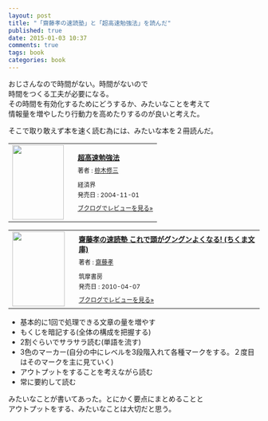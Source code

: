 ```yaml
---
layout: post
title: "「齋藤孝の速読塾」と「超高速勉強法」を読んだ"
published: true
date: 2015-01-03 10:37
comments: true
tags: book
categories: book
---
```


おじさんなので時間がない。時間がないので  
時間をつくる工夫が必要になる。  
その時間を有効化するためにどうするか、みたいなことを考えて  
情報量を増やしたり行動力を高めたりするのが良いと考えた。  

そこで取り敢えず本を速く読む為には、みたいな本を２冊読んだ。


<div class="booklog_html"><table><tr><td class="booklog_html_image"><a href="http://www.amazon.co.jp/%E8%B6%85%E9%AB%98%E9%80%9F%E5%8B%89%E5%BC%B7%E6%B3%95-%E6%A4%8B%E6%9C%A8%E4%BF%AE%E4%B8%89-ebook/dp/B00MUN15IQ%3FSubscriptionId%3D0AVSM5SVKRWTFMG7ZR82%26tag%3D13nightcrows-22%26linkCode%3Dxm2%26camp%3D2025%26creative%3D165953%26creativeASIN%3DB00MUN15IQ" target="_blank"><img src="http://ecx.images-amazon.com/images/I/51X5dD2wvLL._SL160_.jpg" width="103" height="150" style="border:0;border-radius:0;" /></a></td><td class="booklog_html_info" style="padding-left:20px;"><div class="booklog_html_title" style="margin-bottom:10px;font-size:14px;font-weight:bold;"><a href="http://www.amazon.co.jp/%E8%B6%85%E9%AB%98%E9%80%9F%E5%8B%89%E5%BC%B7%E6%B3%95-%E6%A4%8B%E6%9C%A8%E4%BF%AE%E4%B8%89-ebook/dp/B00MUN15IQ%3FSubscriptionId%3D0AVSM5SVKRWTFMG7ZR82%26tag%3D13nightcrows-22%26linkCode%3Dxm2%26camp%3D2025%26creative%3D165953%26creativeASIN%3DB00MUN15IQ" target="_blank">超高速勉強法</a></div><div style="margin-bottom:10px;"><div class="booklog_html_author" style="margin-bottom:15px;font-size:12px;;line-height:1.2em">著者 : <a href="http://booklog.jp/author/%E6%A4%8B%E6%9C%A8%E4%BF%AE%E4%B8%89" target="_blank">椋木修三</a></div><div class="booklog_html_manufacturer" style="margin-bottom:5px;font-size:12px;;line-height:1.2em">経済界</div><div class="booklog_html_release" style="font-size:12px;;line-height:1.2em">発売日 : 2004-11-01</div></div><div class="booklog_html_link_amazon"><a href="http://booklog.jp/item/1/B00MUN15IQ" style="font-size:12px;" target="_blank">ブクログでレビューを見る»</a></div></td></tr></table></div>

<div class="booklog_html"><table><tr><td class="booklog_html_image"><a href="http://www.amazon.co.jp/%E9%BD%8B%E8%97%A4%E5%AD%9D%E3%81%AE%E9%80%9F%E8%AA%AD%E5%A1%BE-%E3%81%93%E3%82%8C%E3%81%A7%E9%A0%AD%E3%81%8C%E3%82%B0%E3%83%B3%E3%82%B0%E3%83%B3%E3%82%88%E3%81%8F%E3%81%AA%E3%82%8B-%E3%81%A1%E3%81%8F%E3%81%BE%E6%96%87%E5%BA%AB-%E9%BD%8B%E8%97%A4-%E5%AD%9D/dp/4480426973%3FSubscriptionId%3D0AVSM5SVKRWTFMG7ZR82%26tag%3D13nightcrows-22%26linkCode%3Dxm2%26camp%3D2025%26creative%3D165953%26creativeASIN%3D4480426973" target="_blank"><img src="http://ecx.images-amazon.com/images/I/51D8UXD3pJL._SL160_.jpg" width="105" height="150" style="border:0;border-radius:0;" /></a></td><td class="booklog_html_info" style="padding-left:20px;"><div class="booklog_html_title" style="margin-bottom:10px;font-size:14px;font-weight:bold;"><a href="http://www.amazon.co.jp/%E9%BD%8B%E8%97%A4%E5%AD%9D%E3%81%AE%E9%80%9F%E8%AA%AD%E5%A1%BE-%E3%81%93%E3%82%8C%E3%81%A7%E9%A0%AD%E3%81%8C%E3%82%B0%E3%83%B3%E3%82%B0%E3%83%B3%E3%82%88%E3%81%8F%E3%81%AA%E3%82%8B-%E3%81%A1%E3%81%8F%E3%81%BE%E6%96%87%E5%BA%AB-%E9%BD%8B%E8%97%A4-%E5%AD%9D/dp/4480426973%3FSubscriptionId%3D0AVSM5SVKRWTFMG7ZR82%26tag%3D13nightcrows-22%26linkCode%3Dxm2%26camp%3D2025%26creative%3D165953%26creativeASIN%3D4480426973" target="_blank">齋藤孝の速読塾 これで頭がグングンよくなる! (ちくま文庫)</a></div><div style="margin-bottom:10px;"><div class="booklog_html_author" style="margin-bottom:15px;font-size:12px;;line-height:1.2em">著者 : <a href="http://booklog.jp/author/%E9%BD%8B%E8%97%A4%E5%AD%9D" target="_blank">齋藤孝</a></div><div class="booklog_html_manufacturer" style="margin-bottom:5px;font-size:12px;;line-height:1.2em">筑摩書房</div><div class="booklog_html_release" style="font-size:12px;;line-height:1.2em">発売日 : 2010-04-07</div></div><div class="booklog_html_link_amazon"><a href="http://booklog.jp/item/1/4480426973" style="font-size:12px;" target="_blank">ブクログでレビューを見る»</a></div></td></tr></table></div>

- 基本的に1回で処理できる文章の量を増やす
- もくじを暗記する(全体の構成を把握する)
- 2割ぐらいでサラサラ読む(単語を流す)
- 3色のマーカー(自分の中にレベルを3段階入れて各種マークをする。２度目はそのマークを主に見ていく)
- アウトプットをすることを考えながら読む
- 常に要約して読む

みたいなことが書いてあった。とにかく要点にまとめることと  
アウトプットをする、みたいなことは大切だと思う。
